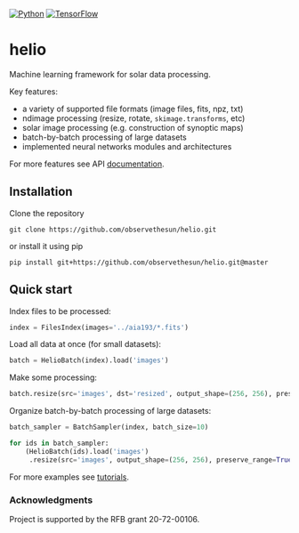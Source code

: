[![Python](https://img.shields.io/badge/python-3-blue.svg)](https://python.org)
[![TensorFlow](https://img.shields.io/badge/TensorFlow-1.4-orange.svg)](https://tensorflow.org)

# helio

Machine learning framework for solar data processing.

Key features:
* a variety of supported file formats (image files, fits, npz, txt)
* ndimage processing (resize, rotate, ``skimage.transforms``, etc)
* solar image processing (e.g. construction of synoptic maps)
* batch-by-batch processing of large datasets
* implemented neural networks modules and architectures

For more features see API [documentation](http://observethesun.github.io/helio/).

## Installation

Clone the repository
```
git clone https://github.com/observethesun/helio.git
```
or install it using pip
```
pip install git+https://github.com/observethesun/helio.git@master
```

## Quick start

Index files to be processed:

```python
index = FilesIndex(images='../aia193/*.fits')
```

Load all data at once (for small datasets):

```python
batch = HelioBatch(index).load('images')
```

Make some processing:

```python
batch.resize(src='images', dst='resized', output_shape=(256, 256), preserve_range=True)
```

Organize batch-by-batch processing of large datasets:

```python
batch_sampler = BatchSampler(index, batch_size=10)

for ids in batch_sampler:
    (HelioBatch(ids).load('images')
     .resize(src='images', output_shape=(256, 256), preserve_range=True))
```

For more examples see [tutorials](./tutorials).

### Acknowledgments

Project is supported by the RFB grant 20-72-00106. 